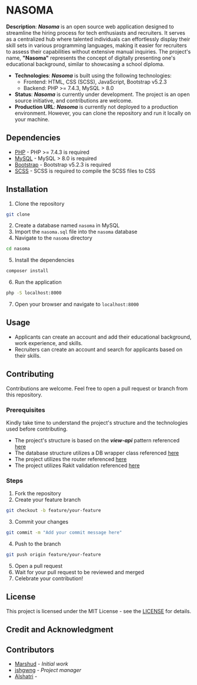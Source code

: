 # NASOMA
**Description**: _**Nasoma**_ is an open source web application designed to streamline the hiring process for tech enthusiasts and recruiters. It serves as a centralized hub where talented individuals can effortlessly display their skill sets in various programming languages, making it easier for recruiters to assess their capabilities without extensive manual inquiries. The project's name, **"Nasoma"** represents the concept of digitally presenting one's educational background, similar to showcasing a school diploma.

- **Technologies**: _**Nasoma**_ is built using the following technologies:
  - Frontend: HTML, CSS (SCSS), JavaScript, Bootstrap v5.2.3
  - Backend: PHP >= 7.4.3, MySQL > 8.0
- **Status**: _**Nasoma**_ is currently under development. The project is an open source initiative, and contributions are welcome.
- **Production URL**: _**Nasoma**_ is currently not deployed to a production environment. However, you can clone the repository and run it locally on your machine.
## Dependencies
- [PHP](https://www.php.net/downloads.php) - PHP >= 7.4.3 is required
- [MySQL](https://www.mysql.com/downloads/) - MySQL > 8.0 is required
- [Bootstrap](https://getbootstrap.com/docs/5.1/getting-started/download/) - Bootstrap v5.2.3 is required
- [SCSS](https://sass-lang.com/install) - SCSS is required to compile the SCSS files to CSS
## Installation
1. Clone the repository
```bash
git clone
```
2. Create a database named `nasoma` in MySQL
3. Import the `nasoma.sql` file into the `nasoma` database
4. Navigate to the `nasoma` directory
```bash
cd nasoma
```
5. Install the dependencies
```bash
composer install
```
6. Run the application
```bash
php -S localhost:8000
```
7. Open your browser and navigate to `localhost:8000`
## Usage
- Applicants can create an account and add their educational background, work experience, and skills.
- Recruiters can create an account and search for applicants based on their skills.
## Contributing
Contributions are welcome. Feel free to open a pull request or branch from this repository.
### Prerequisites
Kindly take time to understand the project's structure and the technologies used before contributing.
- The project's structure is based on the _**view-api**_ pattern referenced [here](https://github.com/cim-engineering/view-api-pattern)
- The database structure utilizes a DB wrapper class referenced [here](https://github.com/ThingEngineer/PHP-MySQLi-Database-Class)
- The project utilizes the router referenced [here](https://github.com/steampixel/simplePHPRouter)
- The project utilizes Rakit validation referenced [here](https://github.com/rakit/validation)
### Steps
1. Fork the repository
2. Create your feature branch
```bash
git checkout -b feature/your-feature
```
3. Commit your changes
```bash
git commit -m "Add your commit message here"
```
4. Push to the branch
```bash
git push origin feature/your-feature
```
5. Open a pull request
6. Wait for your pull request to be reviewed and merged
7. Celebrate your contribution!
## License
This project is licensed under the MIT License - see the [LICENSE](https://opensource.org/license/mit/) for details.
## Credit and Acknowledgment

## Contributors
- [Marshud](https://github.com/Marshud) - _Initial work_
- [jshgwng](https://github.com/jshgwng) - _Project manager_
- [Alshatri](https://github.com/Alshatri) - 